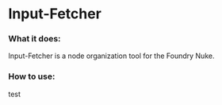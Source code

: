 # Input-Fetcher

### What it does:
Input-Fetcher is a node organization tool for the Foundry Nuke.

### How to use:


test